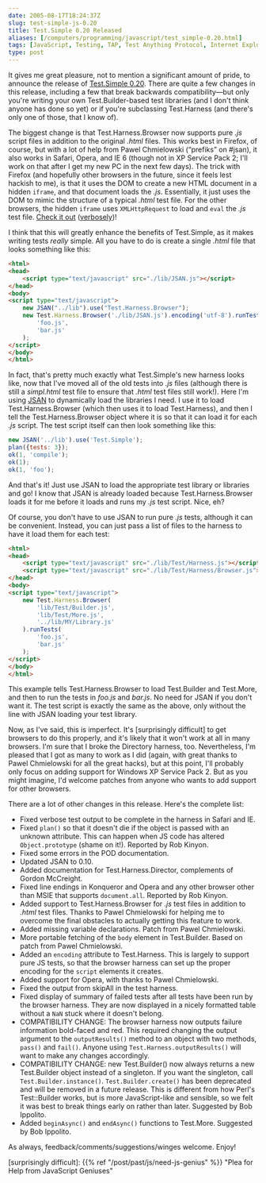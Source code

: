 ```yaml
--- 
date: 2005-08-17T18:24:37Z
slug: test-simple-js-0.20
title: Test.Simple 0.20 Released
aliases: [/computers/programming/javascript/test_simple-0.20.html]
tags: [JavaScript, Testing, TAP, Test Anything Protocol, Internet Explorer, Safari, Firefox, Opera]
type: post
---
```


It gives me great pleasure, not to mention a significant amount of pride, to
announce the release of [Test.Simple 0.20]. There are quite a few changes in
this release, including a few that break backwards compatibility—but only you're
writing your own Test.Builder-based test libraries (and I don't think anyone has
done so yet) or if you're subclassing Test.Harness (and there's only one of
those, that I know of).

The biggest change is that Test.Harness.Browser now supports pure *.js* script
files in addition to the original *.html* files. This works best in Firefox, of
course, but with a lot of help from Pawel Chmielowski (“prefiks” on \#jsan), it
also works in Safari, Opera, and IE 6 (though not in XP Service Pack 2; I'll
work on that after I get my new PC in the next few days). The trick with Firefox
(and hopefully other browsers in the future, since it feels lest hackish to me),
is that it uses the DOM to create a new HTML document in a hidden `iframe`, and
that document loads the *.js*. Essentially, it just uses the DOM to mimic the
structure of a typical *.html* test file. For the other browsers, the hidden
`iframe` uses `XMLHttpRequest` to load and `eval` the *.js* test file. [Check it
out][] ([verbosely])!

I think that this will greatly enhance the benefits of Test.Simple, as it makes
writing tests *really* simple. All you have to do is create a single *.html*
file that looks something like this:

``` html
<html>
<head>
    <script type="text/javascript" src="./lib/JSAN.js"></script>
</head>
<body>
<script type="text/javascript">
    new JSAN("../lib").use("Test.Harness.Browser");
    new Test.Harness.Browser('./lib/JSAN.js').encoding('utf-8').runTests(
        'foo.js',
        'bar.js'
    );
</script>
</body>
</html>
```

In fact, that's pretty much exactly what Test.Simple's new harness looks like,
now that I've moved all of the old tests into *.js* files (although there is
still a *simpl.html* test file to ensure that *.html* test files still work!).
Here I'm using [JSAN] to dynamically load the libraries I need. I use it to load
Test.Harness.Browser (which then uses it to load Test.Harness), and then I tell
the Test.Harness.Browser object where it is so that it can load it for each
*.js* script. The test script itself can then look something like this:

``` js
new JSAN('../lib').use('Test.Simple');
plan({tests: 3});
ok(1, 'compile');
ok(1);
ok(1, 'foo');
```

And that's it! Just use JSAN to load the appropriate test library or libraries
and go! I know that JSAN is already loaded because Test.Harness.Browser loads it
for me before it loads and runs my *.js* test script. Nice, eh?

Of course, you don't have to use JSAN to run pure *.js* tests, although it can
be convenient. Instead, you can just pass a list of files to the harness to have
it load them for each test:

``` html
<html>
<head>
    <script type="text/javascript" src="./lib/Test/Harness.js"></script>
    <script type="text/javascript" src="./lib/Test/Harness/Browser.js"></script>
</head>
<body>
<script type="text/javascript">
    new Test.Harness.Browser(
        'lib/Test/Builder.js',
        'lib/Test/More.js',
        '../lib/MY/Library.js'
    ).runTests(
        'foo.js',
        'bar.js'
    );
</script>
</body>
</html>
```

This example tells Test.Harness.Browser to load Test.Builder and Test.More, and
then to run the tests in *foo.js* and *bar.js*. No need for JSAN if you don't
want it. The test script is exactly the same as the above, only without the line
with JSAN loading your test library.

Now, as I've said, this is imperfect. It's [surprisingly difficult] to get
browsers to do this properly, and it's likely that it won't work at all in many
browsers. I'm sure that I broke the Directory harness, too. Nevertheless, I'm
pleased that I got as many to work as I did (again, with great thanks to Pawel
Chmielowski for all the great hacks), but at this point, I'll probably only
focus on adding support for Windows XP Service Pack 2. But as you might imagine,
I'd welcome patches from anyone who wants to add support for other browsers.

There are a lot of other changes in this release. Here's the complete list:

-   Fixed verbose test output to be complete in the harness in Safari and IE.
-   Fixed `plan()` so that it doesn't die if the object is passed with an
    unknown attribute. This can happen when JS code has altered
    `Object.prototype` (shame on it!). Reported by Rob Kinyon.
-   Fixed some errors in the POD documentation.
-   Updated JSAN to 0.10.
-   Added documentation for Test.Harness.Director, complements of Gordon
    McCreight.
-   Fixed line endings in Konqueror and Opera and any other browser other than
    MSIE that supports `document.all`. Reported by Rob Kinyon.
-   Added support to Test.Harness.Browser for *.js* test files in addition to
    *.html* test files. Thanks to Pawel Chmielowski for helping me to overcome
    the final obstacles to actually getting this feature to work.
-   Added missing variable declarations. Patch from Pawel Chmielowski.
-   More portable fetching of the `body` element in Test.Builder. Based on patch
    from Pawel Chmielowski.
-   Added an `encoding` attribute to Test.Harness. This is largely to support
    pure JS tests, so that the browser harness can set up the proper encoding
    for the `script` elements it creates.
-   Added support for Opera, with thanks to Pawel Chmielowski.
-   Fixed the output from skipAll in the test harness.
-   Fixed display of summary of failed tests after all tests have been run by
    the browser harness. They are now displayed in a nicely formatted table
    without a `NaN` stuck where it doesn't belong.
-   COMPATIBILITY CHANGE: The browser harness now outputs failure information
    bold-faced and red. This required changing the output argument to the
    `outputResults()` method to an object with two methods, `pass()` and
    `fail()`. Anyone using `Test.Harness.outputResults()` will want to make any
    changes accordingly.
-   COMPATIBILITY CHANGE: new Test.Builder() now always returns a new
    Test.Builder object instead of a singleton. If you want the singleton, call
    `Test.Builder.instance()`. `Test.Builder.create()` has been deprecated and
    will be removed in a future release. This is different from how Perl's
    Test::Builder works, but is more JavaScript-like and sensible, so we felt it
    was best to break things early on rather than later. Suggested by Bob
    Ippolito.
-   Added `beginAsync()` and `endAsync()` functions to Test.More. Suggested by
    Bob Ippolito.

As always, feedback/comments/suggestions/winges welcome. Enjoy!

  [Test.Simple 0.20]: http://www.openjsan.org/doc/t/th/theory/Test/Simple/0.20/index.html
    "Download Test.Simple 0.20 from JSAN"
  [Check it out]: http://www.openjsan.org/src/t/th/theory/Test.Simple-0.20/tests/index.html
    "Run the Test.Simple test harness now!"
  [verbosely]: http://www.openjsan.org/src/t/th/theory/Test.Simple-0.20/tests/index.html?verbose=1
    "Run the Test.Simple test harness verbosely!"
  [JSAN]: http://www.openjsan.org/doc/c/cw/cwest/JSAN/
    "Download JSAN and start using JavaScript Libraries!"
  [surprisingly difficult]: {{% ref "/post/past/js/need-js-genius" %}}
    "Plea for Help from JavaScript Geniuses"
